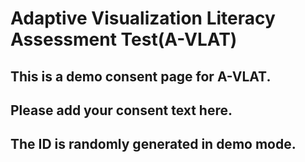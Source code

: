 #  Adaptive Visualization Literacy Assessment Test(A-VLAT)

## This is a demo consent page for A-VLAT.

## Please add your consent text here.

## The ID is randomly generated in demo mode.




